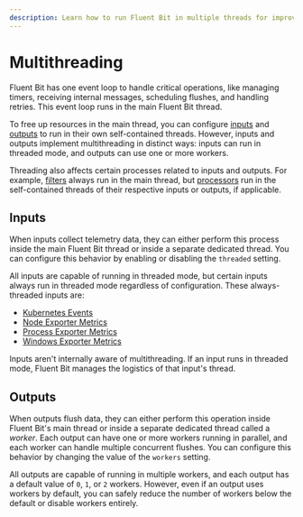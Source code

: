 ```yaml
---
description: Learn how to run Fluent Bit in multiple threads for improved scalability.
---
```


# Multithreading

Fluent Bit has one event loop to handle critical operations, like managing
timers, receiving internal messages, scheduling flushes, and handling retries.
This event loop runs in the main Fluent Bit thread.

To free up resources in the main thread, you can configure
[inputs](../pipeline/inputs/README.md) and [outputs](../pipeline/outputs/README.md)
to run in their own self-contained threads. However, inputs and outputs implement
multithreading in distinct ways: inputs can run in threaded mode, and outputs
can use one or more workers.

Threading also affects certain processes related to inputs and outputs. For example,
[filters](../pipeline/filters/README.md) always run in the main thread, but
[processors](../pipeline/processors/README.md) run in the self-contained threads of
their respective inputs or outputs, if applicable.

## Inputs

When inputs collect telemetry data, they can either perform this process
inside the main Fluent Bit thread or inside a separate dedicated thread. You can
configure this behavior by enabling or disabling the `threaded` setting.

All inputs are capable of running in threaded mode, but certain inputs always
run in threaded mode regardless of configuration. These always-threaded inputs are:

- [Kubernetes Events](../pipeline/inputs/kubernetes-events.md)
- [Node Exporter Metrics](../pipeline/inputs/node-exporter-metrics.md)
- [Process Exporter Metrics](../pipeline/inputs/process-exporter-metrics.md)
- [Windows Exporter Metrics](../pipeline/inputs/windows-exporter-metrics.md)

Inputs aren't internally aware of multithreading. If an input runs in threaded
mode, Fluent Bit manages the logistics of that input's thread.

## Outputs

When outputs flush data, they can either perform this operation inside Fluent Bit's
main thread or inside a separate dedicated thread called a _worker_. Each output
can have one or more workers running in parallel, and each worker can handle multiple
concurrent flushes. You can configure this behavior by changing the value of the
`workers` setting.

All outputs are capable of running in multiple workers, and each output has
a default value of `0`, `1`, or `2` workers. However, even if an output uses
workers by default, you can safely reduce the number of workers below the default
or disable workers entirely.
